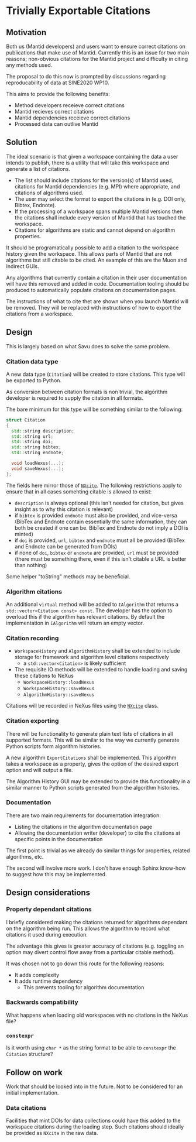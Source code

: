 # Trivially Exportable Citations

## Motivation

Both us (Mantid developers) and users want to ensure correct citations on publications that make use of Mantid.
Currently this is an issue for two main reasons; non-obvious citations for the Mantid project and difficulty in citing any methods used.

The proposal to do this now is prompted by discussions regarding reproducability of data at SINE2020 WP10.

This aims to provide the following benefits:
  - Method developers receieve correct citations
  - Mantid recieves correct citations
  - Mantid dependencies receieve correct citations
  - Processed data can outlive Mantid

## Solution

The ideal scenario is that given a workspace containing the data a user intends to publish, there is a utility that will take this workspace and generate a list of citations.

- The list should include citations for the version(s) of Mantid used, citations for Mantid dependencies (e.g. MPI) where appropriate, and citations of algorithms used.
- The user may select the format to export the citations in (e.g. DOI only, Bibtex, Endnote).
- If the processing of a workspace spans multiple Mantid versions then the citations shall include every version of Mantid that has touched the workspace.
- Citations for algorithms are static and cannot depend on algorithm properties.

It should be programatically possible to add a citation to the workspace history given the workspace.
This allows parts of Mantid that are not algorithms but still citable to be cited.
An example of this are the Muon and Indirect GUIs.

Any algorithms that currently contain a citation in their user documentation will have this removed and added in code.
Documentation tooling should be produced to automatically populate citations on documentation pages.

The instructions of what to cite thet are shown when you launch Mantid will be removed.
They will be replaced with instructions of how to export the citations from a workspace.

## Design

This is largely based on what Savu does to solve the same problem.

### Citation data type

A new data type (`Citation`) will be created to store citations.
This type will be exported to Python.

As conversion between citation formats is non trivial, the algorithm developer is required to supply the citation in all formats.

The bare minimum for this type will be something similar to the following:
```cpp
struct Citation
{
  std::string description;
  std::string url;
  std::string doi;
  std::string bibtex;
  std::string endnote;

  void loadNexus(...);
  void saveNexus(...);
};
```

The fields here mirror those of [`NXcite`](http://download.nexusformat.org/doc/html/classes/base_classes/NXcite.html#nxcite).
The following restrictions apply to ensure that in all cases somehting citable is allowed to exist:
  - `description` is always optional (this isn't needed for citation, but gives insight as to why this citation is relevant)
  - if `bibtex` is provided `endnote` must also be provided, and vice-versa (BibTex and Endnote contain essentially the same information, they can both be created if one can be. BibTex and Endnote do not imply a DOI is minted)
  - if `doi` is provided, `url`, `bibtex` and `endnote` must all be provided (BibTex and Endnote can be generated from DOIs)
  - if none of `doi`, `bibtex` or `endnote` are provided, `url` must be provided (there must be something there, even if this isn't citable a URL is better than nothing)

Some helper "toString" methods may be beneficial.

### Algorithm citations

An additional `virtual` method will be added to `IAlgorithm` that returns a `std::vector<Citation const> const`.
The developer has the option to overload this if the algorithm has relevant citations.
By default the implementation in `IAlgorithm` will return an empty vector.

### Citation recording

- `WorkspaceHistory` and `AlgorithmHistory` shall be extended to include storage for framework and algorithm level citations respectively
  - a `std::vector<Citation>` is likely sufficient
- The requisite IO methods will be extended to handle loading and saving these citations to NeXus
  - `WorkspaceHistory::loadNexus`
  - `WorkspaceHistory::saveNexus`
  - `AlgorithmHistory::saveNexus`

Citations will be recorded in NeXus files using the [`NXcite`](http://download.nexusformat.org/doc/html/classes/base_classes/NXcite.html#nxcite) class.

### Citation exporting

There will be functionality to generate plain text lists of citations in all supported formats.
This will be similar to the way we currently generate Python scripts form algorithm histories.

A new algorithm `ExportCitations` shall be implemented.
This algorithm takes a workspace as a property, gives the option of the desired export option and will output a file.

The Algorithm History GUI may be extended to provide this functionality in a similar manner to Python scripts generated from the algorithm histories.

### Documentation

There are two main requirements for documentation integration:
  - Listing the citations in the algorithm documentation page
  - Allowing the documentation writer (developer) to cite the citations at specific points in the documentation

The first point is trivial as we already do similar things for properties, related algorithms, etc.

The second will involve more work.
I don't have enough Sphinx know-how to suggest how this may be implemented.

## Design considerations

### Property dependant citations

I briefly considered making the citations returned for algorithms dependant on the algorithm being run.
This allows the algorithm to record what citations it used during execution.

The advantage this gives is greater accuracy of citations (e.g. toggling an option may divert control flow away from a particular citable method).

It was chosen not to go down this route for the following reasons:
  - It adds complexity
  - It adds runtime dependency
    - This prevents tooling for algorithm documentation

### Backwards compatibility

What happens when loading old workspaces with no citations in the NeXus file?

### `constexpr`

Is it worth using `char *` as the string format to be able to `constexpr` the `Citation` structure?

## Follow on work

Work that should be looked into in the future.
Not to be considered for an initial implementation.

### Data citations

Facilities that mint DOIs for data collections could have this added to the workspace citations during the loading step.
Such citations should ideally be provided as `NXcite` in the raw data.

